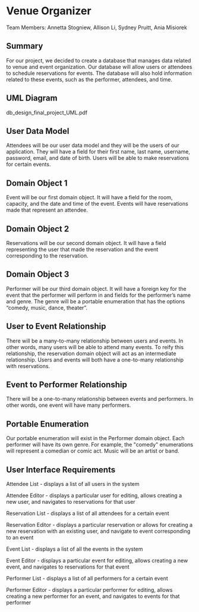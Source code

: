 # Venue Organizer
Team Members: Annetta Stogniew, Allison Li, Sydney Pruitt, Ania Misiorek

## Summary
For our project, we decided to create a database that manages data related to venue and event organization. Our database will allow users or attendees to schedule reservations for events. The database will also hold information related to these events, such as the performer, attendees, and time.

## UML Diagram
db_design_final_project_UML.pdf

## User Data Model
Attendees will be our user data model and they will be the users of our application. They will have a field for their first name, last name, username, password, email, and date of birth. Users will be able to make reservations for certain events.

## Domain Object 1
Event will be our first domain object. It will have a field for the room, capacity, and the date and time of the event. Events will have reservations made that represent an attendee.

## Domain Object 2
Reservations will be our second domain object. It will have a field representing the user that made the reservation and the event corresponding to the reservation.

## Domain Object 3
Performer will be our third domain object. It will have a foreign key for the event that the performer will perform in and fields for the performer’s name and genre. The genre will be a portable enumeration that has the options “comedy, music, dance, theater”. 

## User to Event Relationship
There will be a many-to-many relationship between users and events. In other words, many users will be able to attend many events. To reify this relationship, the reservation domain object will act as an intermediate relationship. Users and events will both have a one-to-many relationship with reservations.

## Event to Performer Relationship
There will be a one-to-many relationship between events and performers. In other words, one event will have many performers. 

## Portable Enumeration
Our portable enumeration will exist in the Performer domain object. Each performer will have its own genre. For example, the "comedy" enumerations will represent a comedian or comic act. Music will be an artist or band.

## User Interface Requirements
Attendee List - displays a list of all users in the system

Attendee Editor - displays a particular user for editing, allows creating a new user, and navigates to reservations for that user

Reservation List - displays a list of all attendees for a certain event

Reservation Editor - displays a particular reservation or allows for creating a new reservation with an existing user, and navigate to event corresponding to an event

Event List - displays a list of all the events in the system

Event Editor - displays a particular event for editing, allows creating a new event, and navigates to reservations for that event

Performer List - displays a list of all performers for a certain event

Performer Editor - displays a particular performer for editing, allows creating a new performer for an event, and navigates to events for that performer
